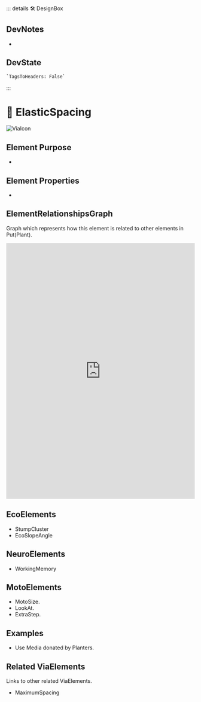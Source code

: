::: details 🛠 <dev>DesignBox</dev>

## DevNotes

-

## DevState

```py
`TagsToHeaders: False`
```

:::

# 🔻 <via>ElasticSpacing</via>

![ViaIcon](/Via/Via_Icon.png)

## Element Purpose

-

## Element Properties

-

## ElementRelationshipsGraph

Graph which represents how this element is related to other elements in Put(Plant).
<iframe
    width="100%"
    height="684"
    frameborder="0"
    src="https://observablehq.com/embed/@d3/force-directed-graph/2?cells=chart"
></iframe>

## EcoElements

- StumpCluster
- EcoSlopeAngle

## NeuroElements

- WorkingMemory

## MotoElements

- MotoSize.
- LookAt.
- ExtraStep.

## Examples

- Use Media donated by Planters.

## Related ViaElements

Links to other related ViaElements.

- MaximumSpacing
